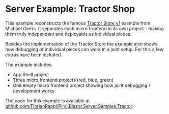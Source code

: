 # Server Example: Tractor Shop

This example reconstructs the famous [Tractor Store v1](https://micro-frontends.org) example from Michael Geers. It separates each micro frontend in its own project - making them truly independent and deployable as individual pieces.

Besides the implementation of the Tractor Store the example also shows how debugging of individual pieces can work in a joint setup. For this a few extras have been included.

The example includes:

- App Shell project
- Three micro frontend projects (red, blue, green)
- One empty micro frontend project showing how joint debugging / development works

The code for this example is available at [github.com/FlorianRappl/Piral.Blazor.Server.Samples.Tractor](https://github.com/FlorianRappl/Piral.Blazor.Server.Samples.Tractor).
